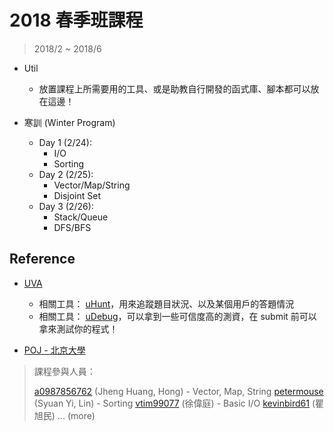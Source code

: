 # 2018 春季班課程

> 2018/2 ~ 2018/6

* Util
    * 放置課程上所需要用的工具、或是助教自行開發的函式庫、腳本都可以放在這邊！

* 寒訓 (Winter Program)
    * Day 1 (2/24):
        * I/O
        * Sorting
    * Day 2 (2/25):
        * Vector/Map/String
        * Disjoint Set
    * Day 3 (2/26):
        * Stack/Queue
        * DFS/BFS

## Reference

* [UVA](https://uva.onlinejudge.org/)
    * 相關工具： [uHunt](https://uhunt.onlinejudge.org/)，用來追蹤題目狀況、以及某個用戶的答題情況
    * 相關工具： [uDebug](https://www.udebug.com/)，可以拿到一些可信度高的測資，在 submit 前可以拿來測試你的程式！

* [POJ - 北京大學](http://poj.org/)

> 課程參與人員：
> 
> [a0987856762](a0987856762@gmail.com) (Jheng Huang, Hong) - Vector, Map, String
> [petermouse](petermouselin@gmail.com) (Syuan Yi, Lin) - Sorting
> [vtim99077](vtim99077@gmail.com) (徐偉庭) - Basic I/O
> [kevinbird61](https://github.com/kevinbird61) (瞿旭民)
> ... (more)
